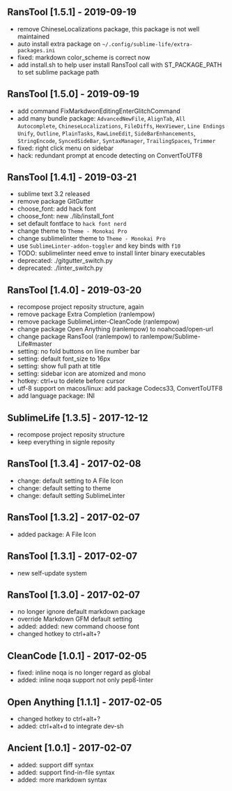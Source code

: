 ## RansTool [1.5.1] - 2019-09-19
- remove ChineseLocalizations package, this package is not well maintained
- auto install extra package on `~/.config/sublime-life/extra-packages.ini`
- fixed: markdown color_scheme is correct now
- add install.sh to help user install RansTool
  call with ST_PACKAGE_PATH to set sublime package path

## RansTool [1.5.0] - 2019-09-19
- add command FixMarkdwonEditingEnterGlitchCommand
- add many bundle package:
  `AdvancedNewFile`, `AlignTab`, `All Autocomplete`,
  `ChineseLocalizations`, `FileDiffs`, `HexViewer`,
  `Line Endings Unify`, `Outline`, `PlainTasks`, `RawLineEdit`,
  `SideBarEnhancements`, `StringEncode`, `SyncedSideBar`,
  `SyntaxManager`, `TrailingSpaces`, `Trimmer`
- fixed: right click menu on sidebar
- hack: redundant prompt at encode detecting on ConvertToUTF8

## RansTool [1.4.1] - 2019-03-21
- sublime text 3.2 released
- remove package GitGutter
- choose_font: add hack font
- choose_font: new ./lib/install_font
- set default fontface to `hack font nerd`
- change theme to `Theme - Monokai Pro`
- change sublimelinter theme to `Theme - Monokai Pro`
- use `SublimeLinter-addon-toggler` and key binds with `f10`
- TODO: sublimelinter need enve to install linter binary executables
- deprecated: ./gitgutter_switch.py
- deprecated: ./linter_switch.py

## RansTool [1.4.0] - 2019-03-20
- recompose project reposity structure, again
- remove package Extra Completion (ranlempow)
- remove package SublimeLinter-CleanCode (ranlempow)
- change package Open Anything (ranlempow) to noahcoad/open-url
- change package RansTool (ranlempow) to ranlempow/Sublime-Life#master
- setting: no fold buttons on line number bar
- setting: default font_size to 16px
- setting: show full path at title
- setting: sidebar icon are atomized and mono
- hotkey: ctrl+u to delete before cursor
- utf-8 support on macos/linux: add package Codecs33, ConvertToUTF8
- add language package: INI

## SublimeLife [1.3.5] - 2017-12-12
- recompose project reposity structure
- keep everything in signle reposity

## RansTool [1.3.4] - 2017-02-08
- change: default setting to A File Icon
- change: default setting to theme
- change: default setting SublimeLinter

## RansTool [1.3.2] - 2017-02-07
- added package: A File Icon

## RansTool [1.3.1] - 2017-02-07
- new self-update system

## RansTool [1.3.0] - 2017-02-07
- no longer ignore default markdown package
- override Markdown GFM default setting
- added: added: new command choose font
- changed hotkey to ctrl+alt+?

## CleanCode [1.0.1] - 2017-02-05
- fixed: inline noqa is no longer regard as global
- added: inline noqa support not only pep8-linter

## Open Anything [1.1.1] - 2017-02-05
- changed hotkey to ctrl+alt+?
- added: ctrl+alt+d to integrate dev-sh

## Ancient [1.0.1] - 2017-02-07
- added: support diff syntax
- added: support find-in-file syntax
- added: more markdown syntax